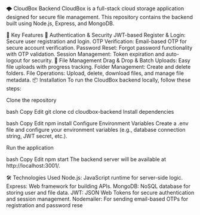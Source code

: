 🌩️ CloudBox Backend
CloudBox is a full-stack cloud storage application designed for secure file management. This repository contains the backend built using Node.js, Express, and MongoDB.

🚀 Key Features
🔹 Authentication & Security
JWT-based Register & Login: Secure user registration and login.
OTP Verification: Email-based OTP for secure account verification.
Password Reset: Forgot password functionality with OTP validation.
Session Management: Token expiration and auto-logout for security.
🔹 File Management
Drag & Drop & Batch Uploads: Easy file uploads with progress tracking.
Folder Management: Create and delete folders.
File Operations: Upload, delete, download files, and manage file metadata.
📦 Installation
To run the CloudBox backend locally, follow these steps:

Clone the repository

bash
Copy
Edit
git clone 
cd cloudbox-backend
Install dependencies

bash
Copy
Edit
npm install
Configure Environment Variables
Create a .env file and configure your environment variables (e.g., database connection string, JWT secret, etc.).

Run the application

bash
Copy
Edit
npm start
The backend server will be available at http://localhost:3001/.

🛠️ Technologies Used
Node.js: JavaScript runtime for server-side logic.
Express: Web framework for building APIs.
MongoDB: NoSQL database for storing user and file data.
JWT: JSON Web Tokens for secure authentication and session management.
Nodemailer: For sending email-based OTPs for registration and password rese
